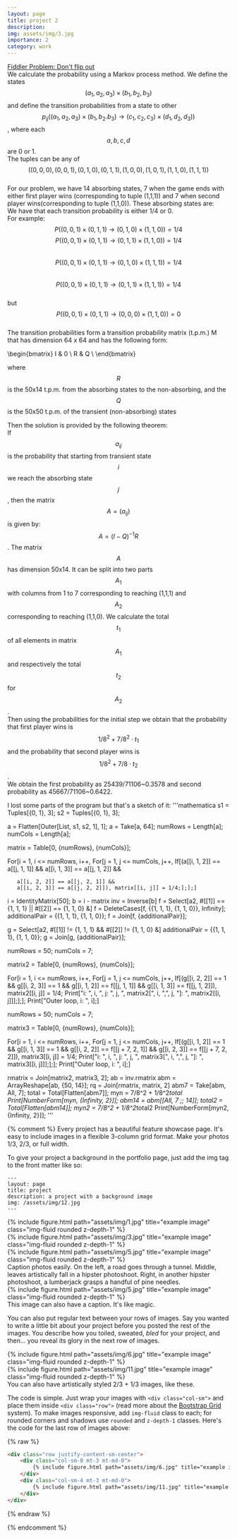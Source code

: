 ```yaml
---
layout: page
title: project 2
description:
img: assets/img/3.jpg
importance: 2
category: work
---
```

[Fiddler Problem: Don't flip out](https://thefiddler.substack.com/p/dont-flip-out)  
We calculate the probability using a Markov process method. We define the states $$(a_1,a_2,a_3)\times (b_1,b_2,b_3)$$ and define the transition probabilities from a state to other $$p_{ij}((a_1,a_2,a_3)\times (b_1,b_2.b_3)\rightarrow (c_1,c_2,c_3)\times (d_1,d_2,d_3))$$, where each $$a,b,c,d$$ are 0 or 1.  
The tuples can be any of $$((0,0,0),(0,0,1),(0,1,0),(0,1,1),(1,0,0),(1,0,1),(1,1,0),(1,1,1))$$  
For our problem, we have 14 absorbing states, 7 when the game ends with either first player wins (corresponding to tuple (1,1,1)) and 7 when second player wins(corresponding to tuple (1,1,0)). These absorbing states are:   
We have that each transition probability is either 1/4 or 0.  
For example: $$P((0,0,1)\times (0,1,1)\rightarrow (0,1,0)\times (1,1,0))=1/4$$
$$P((0,0,1)\times (0,1,1)\rightarrow (0,1,1)\times (1,1,0))=1/4$$  
$$P((0,0,1)\times (0,1,1)\rightarrow (0,1,0)\times (1,1,1))=1/4$$  
$$P((0,0,1)\times (0,1,1)\rightarrow (0,1,1)\times (1,1,1))=1/4$$  
but $$P((0,0,1)\times (0,1,1)\rightarrow (0,0,0)\times (1,1,0))=0$$  
The transition probabilities form a transition probability matrix (t.p.m.) M that has dimension 64 x 64 and has the following form:

  \begin{bmatrix}
    I & 0 \\
    R & Q \\ 
  \end{bmatrix}
  
 
 where $$R$$ is the 50x14 t.p.m. from the absorbing states to the non-absorbing, and the $$Q$$ is the 50x50 t.p.m. of the transient (non-absorbing) states

 Then the solution is provided by the following theorem:  
 If $$a_{ij}$$ is the probability that starting from transient state $$i$$ we reach the absorbing state $$j$$, then the matrix $$A=(a_{ij})$$ is given by:  
 $$A=(I-Q)^{-1}R$$.
 The matrix $$A$$ has dimension 50x14. It can be split into two parts $$A_1$$ with columns from 1 to 7 corresponding to reaching (1,1,1) and $$A_2$$ corresponding to reaching (1,1,0). 
 We calculate the total $$t_1$$ of all elements in matrix $$A_1$$ and respectively the total $$t_2$$ for $$A_2$$.  
 Then using the probabilities for the initial step we obtain that the probability that first player wins is $$1/8^2+7/8^2\cdot t_1$$ and the probability that second player wins is $$1/8^2+7/8\cdot t_2$$.  
 We obtain the first probability as 25439/71106~0.3578  and second probability as 45667/71106~0.6422.

 I lost some parts of the program but that's a sketch of it:
 '''mathematica
 s1 = Tuples[{0, 1}, 3];
s2 = Tuples[{0, 1}, 3];


a = Flatten[Outer[List, s1, s2, 1], 1];
a = Take[a, 64];
numRows = Length[a];
numCols = Length[a];

matrix = Table[0, {numRows}, {numCols}];

For[i = 1, i <= numRows, i++, 
 For[j = 1, j <= numCols, j++, 
   If[(a[[i, 1, 2]] == a[[j, 1, 1]] && a[[i, 1, 3]] == a[[j, 1, 2]] &&

       
       a[[i, 2, 2]] == a[[j, 2, 1]] &&
       a[[i, 2, 3]] == a[[j, 2, 2]]), matrix[[i, j]] = 1/4;];];]

i = IdentityMatrix[50];
b = i - matrix
inv = Inverse[b]
f = Select[a2, #[[1]] == {1, 1, 1} || #[[2]] == {1, 1, 0} &]
f = DeleteCases[f, {{1, 1, 1}, {1, 1, 0}}, Infinity];
additionalPair = {{1, 1, 1}, {1, 1, 0}};
f = Join[f, {additionalPair}];

g = Select[a2, #[[1]] != {1, 1, 1} && #[[2]] != {1, 1, 0} &]
additionalPair = {{1, 1, 1}, {1, 1, 0}};
g = Join[g, {additionalPair}];


numRows = 50;
numCols = 7;

matrix2 = Table[0, {numRows}, {numCols}];

For[i = 1, i <= numRows, i++, 
 For[j = 1, j <= numCols, j++, 
  If[(g[[i, 2, 2]] == 1 && g[[i, 2, 3]] == 1 && 
      g[[i, 1, 2]] == f[[j, 1, 1]] && g[[i, 1, 3]] == f[[j, 1, 2]]), 
    matrix2[[i, j]] = 1/4;
    Print["i: ", i, ", j: ", j, ", matrix2[", i, ",", j, "]: ", 
     matrix2[[i, j]]];];];
 Print["Outer loop, i: ", i];]

numRows = 50;
numCols = 7;

matrix3 = Table[0, {numRows}, {numCols}];

For[i = 1, i <= numRows, i++, 
 For[j = 1, j <= numCols, j++, 
  If[(g[[i, 1, 2]] == 1 && g[[i, 1, 3]] == 1 && 
      g[[i, 2, 2]] == f[[j + 7, 2, 1]] && 
      g[[i, 2, 3]] == f[[j + 7, 2, 2]]), matrix3[[i, j]] = 1/4;
    Print["i: ", i, ", j: ", j, ", matrix3[", i, ",", j, "]: ", 
     matrix3[[i, j]]];];];
 Print["Outer loop, i: ", i];]

rmatrix = Join[matrix2, matrix3, 2];
ab = inv.rmatrix
abm = ArrayReshape[ab, {50, 14}];
rq = Join[rmatrix, matrix, 2]
abm7 = Take[abm, All, 7];
total = Total[Flatten[abm7]];
myn = 7/8^2 + 1/8^2*total
Print[NumberForm[myn, {Infinity, 2}]];
abm14 = abm[[All, 7 ;; 14]];
total2 = Total[Flatten[abm14]];
myn2 = 7/8^2 + 1/8^2*total2
Print[NumberForm[myn2, {Infinity, 2}]];
'''









{% comment %}
Every project has a beautiful feature showcase page.
It's easy to include images in a flexible 3-column grid format.
Make your photos 1/3, 2/3, or full width.

To give your project a background in the portfolio page, just add the img tag to the front matter like so:

    ---
    layout: page
    title: project
    description: a project with a background image
    img: /assets/img/12.jpg
    ---

<div class="row">
    <div class="col-sm mt-3 mt-md-0">
        {% include figure.html path="assets/img/1.jpg" title="example image" class="img-fluid rounded z-depth-1" %}
    </div>
    <div class="col-sm mt-3 mt-md-0">
        {% include figure.html path="assets/img/3.jpg" title="example image" class="img-fluid rounded z-depth-1" %}
    </div>
    <div class="col-sm mt-3 mt-md-0">
        {% include figure.html path="assets/img/5.jpg" title="example image" class="img-fluid rounded z-depth-1" %}
    </div>
</div>
<div class="caption">
    Caption photos easily. On the left, a road goes through a tunnel. Middle, leaves artistically fall in a hipster photoshoot. Right, in another hipster photoshoot, a lumberjack grasps a handful of pine needles.
</div>
<div class="row">
    <div class="col-sm mt-3 mt-md-0">
        {% include figure.html path="assets/img/5.jpg" title="example image" class="img-fluid rounded z-depth-1" %}
    </div>
</div>
<div class="caption">
    This image can also have a caption. It's like magic.
</div>

You can also put regular text between your rows of images.
Say you wanted to write a little bit about your project before you posted the rest of the images.
You describe how you toiled, sweated, *bled* for your project, and then... you reveal its glory in the next row of images.


<div class="row justify-content-sm-center">
    <div class="col-sm-8 mt-3 mt-md-0">
        {% include figure.html path="assets/img/6.jpg" title="example image" class="img-fluid rounded z-depth-1" %}
    </div>
    <div class="col-sm-4 mt-3 mt-md-0">
        {% include figure.html path="assets/img/11.jpg" title="example image" class="img-fluid rounded z-depth-1" %}
    </div>
</div>
<div class="caption">
    You can also have artistically styled 2/3 + 1/3 images, like these.
</div>


The code is simple.
Just wrap your images with `<div class="col-sm">` and place them inside `<div class="row">` (read more about the <a href="https://getbootstrap.com/docs/4.4/layout/grid/">Bootstrap Grid</a> system).
To make images responsive, add `img-fluid` class to each; for rounded corners and shadows use `rounded` and `z-depth-1` classes.
Here's the code for the last row of images above:

{% raw %}
```html
<div class="row justify-content-sm-center">
    <div class="col-sm-8 mt-3 mt-md-0">
        {% include figure.html path="assets/img/6.jpg" title="example image" class="img-fluid rounded z-depth-1" %}
    </div>
    <div class="col-sm-4 mt-3 mt-md-0">
        {% include figure.html path="assets/img/11.jpg" title="example image" class="img-fluid rounded z-depth-1" %}
    </div>
</div>
```
{% endraw %}

{% endcomment %}
